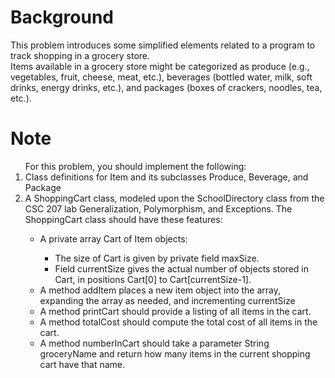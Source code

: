 <h1>Background</h1>
This problem introduces some simplified elements related to a program to track shopping in a grocery store. <br>
Items available in a grocery store might be categorized as produce (e.g., vegetables, fruit, cheese, meat, etc.), 
beverages (bottled water, milk, soft drinks, energy drinks, etc.), and packages (boxes of crackers, noodles, tea, etc.).

<h1>Note</h1>
<ol>
For this problem, you should implement the following:
  <li>Class definitions for Item and its subclasses Produce, Beverage, and Package</li>
  <li>A ShoppingCart class, modeled upon the SchoolDirectory class from the CSC 207 lab Generalization, 
  Polymorphism, and Exceptions. The ShoppingCart class should have these features:</li>
    <ul>
      <li>A private array Cart of Item objects:</li>
        <ul>
          <li>The size of Cart is given by private field maxSize.</li>
          <li>Field currentSize gives the actual number of objects stored in Cart, in positions Cart[0] to Cart[currentSize-1].</li>
        </ul>
      <li>A method addItem places a new item object into the array, expanding the array as needed, and incrementing currentSize</li>
      <li>A method printCart should provide a listing of all items in the cart.</li>
      <li>A method totalCost should compute the total cost of all items in the cart.</li>
      <li>A method numberInCart should take a parameter String groceryName and return how many items in the current shopping cart have that name.</li>
    </ul>
</ol>
